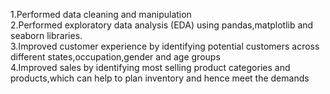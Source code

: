1.Performed data cleaning and manipulation                                                                                                                              
2.Performed exploratory data analysis (EDA) using pandas,matplotlib and seaborn libraries.                                                                              
3.Improved customer experience by identifying potential customers across different states,occupation,gender and age groups                                             
4.Improved sales by identifying most selling product categories and products,which can help to plan inventory and hence meet the demands
